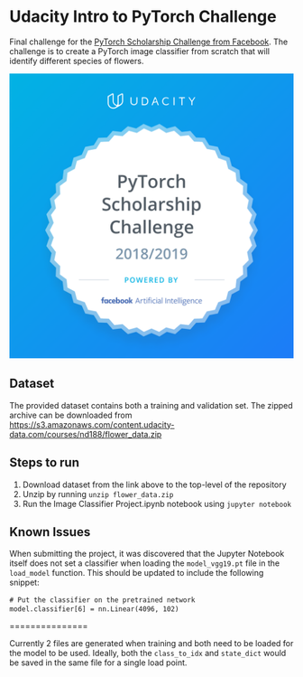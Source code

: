 # Udacity Intro to PyTorch Challenge

Final challenge for the [PyTorch Scholarship Challenge from Facebook](https://www.udacity.com/facebook-pytorch-scholarship). The challenge is to create a PyTorch image classifier from scratch that will identify different species of flowers.

![Scholarship Badge](https://github.com/coreen/pytorch_challenge/blob/master/ScholarshipBadge.png)

## Dataset

The provided dataset contains both a training and validation set. The zipped archive can be downloaded from https://s3.amazonaws.com/content.udacity-data.com/courses/nd188/flower_data.zip

## Steps to run

1. Download dataset from the link above to the top-level of the repository
2. Unzip by running `unzip flower_data.zip`
3. Run the Image Classifier Project.ipynb notebook using `jupyter notebook`

## Known Issues

When submitting the project, it was discovered that the Jupyter Notebook itself does not set a classifier when loading the `model_vgg19.pt` file in the `load_model` function. This should be updated to include the following snippet:

```
# Put the classifier on the pretrained network
model.classifier[6] = nn.Linear(4096, 102)
```

===============

Currently 2 files are generated when training and both need to be loaded for the model to be used. Ideally, both the `class_to_idx` and `state_dict` would be saved in the same file for a single load point.

